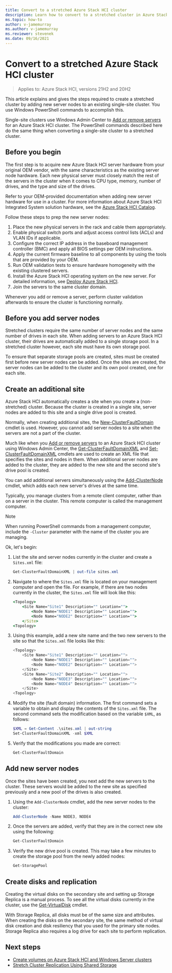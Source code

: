 ```yaml
---
title: Convert to a stretched Azure Stack HCI cluster
description: Learn how to convert to a stretched cluster in Azure Stack HCI
ms.topic: how-to
author: v-jamemurray
ms.author: v-jamemurray
ms.reviewer: stevenek
ms.date: 09/16/2021
---
```


# Convert to a stretched Azure Stack HCI cluster

> Applies to: Azure Stack HCI, versions 21H2 and 20H2

This article explains and gives the steps required to create a stretched cluster by adding new server nodes to an existing single-site cluster. You use Windows PowerShell commands to accomplish this.

Single-site clusters use Windows Admin Center to [Add or remove servers](add-cluster.md) for an Azure Stack HCI cluster. The PowerShell commands described here do the same thing when converting a single-site cluster to a stretched cluster.

## Before you begin

The first step is to acquire new Azure Stack HCI server hardware from your original OEM vendor, with the same characteristics as the existing server node hardware. Each new physical server must closely match the rest of the servers in the cluster when it comes to CPU type, memory, number of drives, and the type and size of the drives.

Refer to your OEM-provided documentation when adding new server hardware for use in a cluster. For more information about Azure Stack HCI Integrated System solution hardware, see the [Azure Stack HCI Catalog](https://aka.ms/AzureStackHCICatalog).

Follow these steps to prep the new server nodes:

1. Place the new physical servers in the rack and cable them appropriately.
1. Enable physical switch ports and adjust access control lists (ACLs) and VLAN IDs if applicable.
1. Configure the correct IP address in the baseboard management controller (BMC) and apply all BIOS settings per OEM instructions.
1. Apply the current firmware baseline to all components by using the tools that are provided by your OEM.
1. Run OEM validation tests to ensure hardware homogeneity with the existing clustered servers.
1. Install the Azure Stack HCI operating system on the new server. For detailed information, see [Deploy Azure Stack HCI](/azure-stack/hci/deploy/operating-system).
1. Join the servers to the same cluster domain.

Whenever you add or remove a server, perform cluster validation afterwards to ensure the cluster is functioning normally.

## Before you add server nodes

Stretched clusters require the same number of server nodes and the same number of drives in each site. When adding servers to an Azure Stack HCI cluster, their drives are automatically added to a single storage pool. In a stretched cluster however, each site must have its own storage pool.

To ensure that separate storage pools are created, sites must be created first before new server nodes can be added. Once the sites are created, the server nodes can be added to the cluster and its own pool created, one for each site.

## Create an additional site

Azure Stack HCI automatically creates a site when you create a (non-stretched) cluster. Because the cluster is created in a single site, server nodes are added to this site and a single drive pool is created.

Normally, when creating additional sites, the [New-ClusterFaultDomain](/powershell/module/failoverclusters/new-clusterfaultdomain) cmdlet is used. However, you cannot add server nodes to a site when the servers are not a part of the cluster.  

Much like when you [Add or remove servers](add-cluster.md) to an Azure Stack HCI cluster using Windows Admin Center, the [Get-ClusterFaultDomainXML](/powershell/module/failoverclusters/get-clusterfaultdomainxml) and [Set-ClusterFaultDomainXML](/powershell/module/failoverclusters/set-clusterfaultdomainxml) cmdlets are used to create an XML file that specifies the sites and nodes in them. When additional server nodes are added to the cluster, they are added to the new site and the second site's drive pool is created.

You can add additional servers simultaneously using the [Add-ClusterNode](/powershell/module/failoverclusters/add-clusternode) cmdlet, which adds each new server's drives at the same time.

Typically, you manage clusters from a remote client computer, rather than on a server in the cluster. This remote computer is called the management computer.

>[!NOTE]
>When running PowerShell commands from a management computer, include the `-Cluster` parameter with the name of the cluster you are managing.

Ok, let's begin:

1. List the site and server nodes currently in the cluster and create a `Sites.xml` file:

    ~~~PowerShell
    Get-ClusterFaultDomainXML | out-file sites.xml
    ~~~

1. Navigate to where the `Sites.xml` file is located on your management computer and open the file. For example, if there are two nodes currently in the cluster, the `Sites.xml` file will look like this:

    ~~~cmd
    <Topology>
        <Site Name="Site1" Description="" Location="">
            <Node Name="NODE1" Description="" Location="">
            <Node Name="NODE2" Description="" Location="">
        </Site>
    <Topology>
    ~~~

1. Using this example, add a new site name and the two new servers to the site so that the `Sites.xml` file looks like this:

    ~~~PowerShell
    <Topology>
        <Site Name="Site1" Description="" Location="">
            <Node Name="NODE1" Description="" Location="">
            <Node Name="NODE2" Description="" Location="">
        </Site>
        <Site Name="Site2" Description="" Location="">
            <Node Name="NODE3" Description="" Location="">
            <Node Name="NODE4" Description="" Location="">
        </Site>
    <Topology>
    ~~~

1. Modify the site (fault domain) information. The first command sets a variable to obtain and display the contents of the `Sites.xml` file. The second command sets the modification based on the variable `$XML`, as follows:

    ~~~PowerShell
    $XML = Get-Content .\sites.xml | out-string
    Set-ClusterFaultDomainXML -xml $XML
    ~~~

1. Verify that the modifications you made are correct:

    ~~~PowerShell
    Get-ClusterFaultDomain
    ~~~

## Add new server nodes

Once the sites have been created, you next add the new servers to the cluster. These servers would be added to the new site as specified previously and a new pool of the drives is also created.

1. Using the `Add-ClusterNode` cmdlet, add the new server nodes to the cluster:

    ~~~PowerShell
    Add-ClusterNode -Name NODE3, NODE4
    ~~~

1. Once the servers are added, verify that they are in the correct new site using the following:

    ~~~PowerShell
    Get-ClusterFaultDomain
    ~~~

1. Verify the new drive pool is created. This may take a few minutes to create the storage pool from the newly added nodes:

    ~~~PowerShell
    Get-StoragePool
    ~~~

## Create disks and replication

Creating the virtual disks on the secondary site and setting up Storage Replica is a manual process. To see all the virtual disks currently in the cluster, use the [Get-VirtualDisk](/powershell/module/storage/get-virtualdisk) cmdlet.  

With Storage Replica, all disks must be of the same size and attributes. When creating the disks on the secondary site, the same method of virtual disk creation and disk resiliency that you used for the primary site nodes. Storage Replica also requires a log drive for each site to perform replication.  

## Next steps

- [Create volumes on Azure Stack HCI and Windows Server clusters](create-volumes.md)
- [Stretch Cluster Replication Using Shared Storage](/windows-server/storage/storage-replica/stretch-cluster-replication-using-shared-storage)
